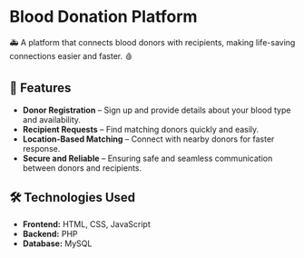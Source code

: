 # Blood Donation Platform

🚑 A platform that connects blood donors with recipients, making life-saving connections easier and faster. 🩸

## 🌟 Features
- **Donor Registration** – Sign up and provide details about your blood type and availability.
- **Recipient Requests** – Find matching donors quickly and easily.
- **Location-Based Matching** – Connect with nearby donors for faster response.
- **Secure and Reliable** – Ensuring safe and seamless communication between donors and recipients.

## 🛠️ Technologies Used
- **Frontend:** HTML, CSS, JavaScript
- **Backend:** PHP
- **Database:** MySQL
